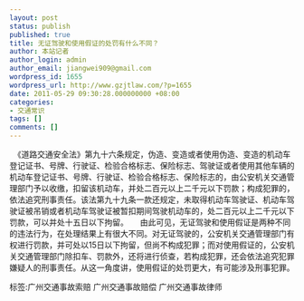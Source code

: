 ```yaml
---
layout: post
status: publish
published: true
title: 无证驾驶和使用假证的处罚有什么不同？
author: 本站记者
author_login: admin
author_email: jiangwei909@gmail.com
wordpress_id: 1655
wordpress_url: http://www.gzjtlaw.com/?p=1655
date: 2011-05-29 09:30:28.000000000 +08:00
categories:
- 交通常识
tags: []
comments: []
---
```

　《道路交通安全法》第九十六条规定，伪造、变造或者使用伪造、变造的机动车登记证书、号牌、行驶证、检验合格标志、保险标志、驾驶证或者使用其他车辆的机动车登记证书、号牌、行驶证、检验合格标志、保险标志的，由公安机关交通管理部门予以收缴，扣留该机动车，并处二百元以上二千元以下罚款；构成犯罪的，依法追究刑事责任。该法第九十九条一款还规定，未取得机动车驾驶证、机动车驾驶证被吊销或者机动车驾驶证被暂扣期间驾驶机动车的，处二百元以上二千元以下罚款，可以并处十五日以下拘留。　　由此可见，无证驾驶和使用假证是两种不同的违法行为，在处理结果上有很大不同。对无证驾驶的，公安机关交通管理部门有权进行罚款，并可处以15日以下拘留，但尚不构成犯罪；而对使用假证的，公安机关交通管理部门除扣车、罚款外，还将进行侦查，若构成犯罪，还会依法追究犯罪嫌疑人的刑事责任。从这一角度讲，使用假证的处罚更大，有可能涉及刑事犯罪。标签:广州交通事故索赔 广州交通事故赔偿 广州交通事故律师
